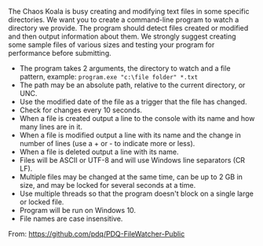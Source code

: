 ﻿The Chaos Koala is busy creating and modifying text files in some specific directories. We want you to create a command-line program to watch a directory we provide. The program should detect files created or modified and then output information about them. We strongly suggest creating some sample files of various sizes and testing your program for performance before submitting.

- The program takes 2 arguments, the directory to watch and a file pattern, example: `program.exe "c:\file folder" *.txt`
- The path may be an absolute path, relative to the current directory, or UNC.
- Use the modified date of the file as a trigger that the file has changed.
- Check for changes every 10 seconds.
- When a file is created output a line to the console with its name and how many lines are in it.
- When a file is modified output a line with its name and the change in number of lines (use a + or - to indicate more or less).
- When a file is deleted output a line with its name.
- Files will be ASCII or UTF-8 and will use Windows line separators (CR LF).
- Multiple files may be changed at the same time, can be up to 2 GB in size, and may be locked for several seconds at a time.
- Use multiple threads so that the program doesn't block on a single large or locked file.
- Program will be run on Windows 10.
- File names are case insensitive.

From: https://github.com/pdq/PDQ-FileWatcher-Public
